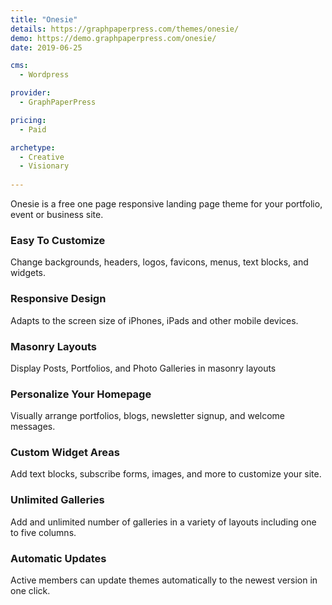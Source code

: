 ```yaml
---
title: "Onesie"
details: https://graphpaperpress.com/themes/onesie/
demo: https://demo.graphpaperpress.com/onesie/
date: 2019-06-25

cms: 
  - Wordpress

provider: 
  - GraphPaperPress

pricing:
  - Paid

archetype:
  - Creative
  - Visionary
  
---
```


Onesie is a free one page responsive landing page theme for your portfolio, event or business site.

### Easy To Customize

Change backgrounds, headers, logos, favicons, menus, text blocks, and widgets.

### Responsive Design

Adapts to the screen size of iPhones, iPads and other mobile devices.

### Masonry Layouts

Display Posts, Portfolios, and Photo Galleries in masonry layouts

### Personalize Your Homepage

Visually arrange portfolios, blogs, newsletter signup, and welcome messages.

### Custom Widget Areas

Add text blocks, subscribe forms, images, and more to customize your site.

### Unlimited Galleries

Add and unlimited number of galleries in a variety of layouts including one to five columns.

### Automatic Updates

Active members can update themes automatically to the newest version in one click.

